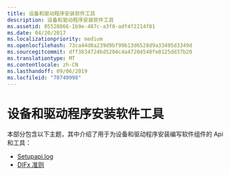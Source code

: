 ```yaml
---
title: 设备和驱动程序安装软件工具
description: 设备和驱动程序安装软件工具
ms.assetid: 05528866-1b9e-487c-a3f0-adf4f2214f81
ms.date: 04/20/2017
ms.localizationpriority: medium
ms.openlocfilehash: 73ca44d8a239d9bf99b13d6528d9a33495d3349d
ms.sourcegitcommit: dff3834724bd5204c4a47204540fe8125dd37b20
ms.translationtype: MT
ms.contentlocale: zh-CN
ms.lasthandoff: 09/06/2019
ms.locfileid: "70749998"
---
```

# <a name="device-and-driver-installation-software-tools"></a>设备和驱动程序安装软件工具


本部分包含以下主题，其中介绍了用于为设备和驱动程序安装编写软件组件的 Api 和工具：

-   [Setupapi.log](setupapi.md)
-   [DIFx 准则](difx-guidelines.md)

 

 





